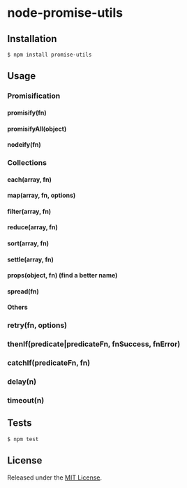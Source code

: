 # node-promise-utils

## Installation

`$ npm install promise-utils`


## Usage

### Promisification
#### promisify(fn)
#### promisifyAll(object)
#### nodeify(fn)

### Collections
#### each(array, fn)
#### map(array, fn, options)
#### filter(array, fn)
#### reduce(array, fn)
#### sort(array, fn)
#### settle(array, fn)
#### props(object, fn) (find a better name)
#### spread(fn)

#### Others
### retry(fn, options)
### thenIf(predicate|predicateFn, fnSuccess, fnError)
### catchIf(predicateFn, fn)
### delay(n)
### timeout(n)

## Tests

`$ npm test`


## License

Released under the [MIT License](http://www.opensource.org/licenses/mit-license.php).
